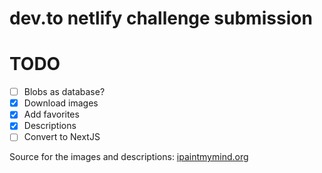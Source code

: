 # dev.to netlify challenge submission

# TODO

- [ ] Blobs as database?
- [x] Download images
- [x] Add favorites
- [x] Descriptions
- [ ] Convert to NextJS

Source for the images and descriptions: [ipaintmymind.org](https://ipaintmymind.org/blog/8-pieces-of-art-that-literally-changed-the-world-to-share-with-your-students/)
